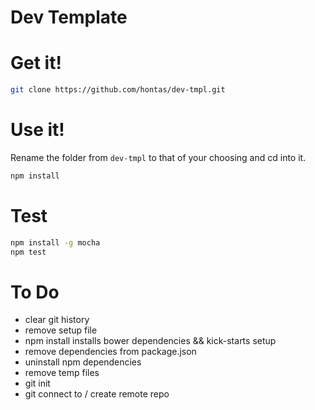 Dev Template
============

# Get it!

```sh
git clone https://github.com/hontas/dev-tmpl.git
```

# Use it!

Rename the folder from `dev-tmpl` to that of your choosing and cd into it.

```sh
npm install
```

# Test

```sh
npm install -g mocha
npm test
```

# To Do

- clear git history
- remove setup file
- npm install installs bower dependencies && kick-starts setup
- remove dependencies from package.json
- uninstall npm dependencies
- remove temp files
- git init
- git connect to / create remote repo
